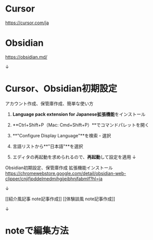 # Cursor
https://cursor.com/ja

# Obsidian
https://obsidian.md/

↓
# Cursor、Obsidian初期設定
アカウント作成、保管庫作成、簡単な使い方
1. **Language pack extension for Japanese拡張機能**をインストール
    
2. **Ctrl+Shift+P（Mac: Cmd+Shift+P）**でコマンドパレットを開く
    
3. **"Configure Display Language"**を検索・選択
    
4. 言語リストから**"日本語"**を選択
    
5. エディタの再起動を求められるので、**再起動**して設定を適用
↓

Obsidian初期設定、保管庫作成
拡張機能インストール
https://chromewebstore.google.com/detail/obsidian-web-clipper/cnjifjpddelmedmihgijeibhnjfabmlf?hl=ja

↓

[[紹介風記事 note記事作成]]
[[体験談風 note記事作成]]

↓
# noteで編集方法
